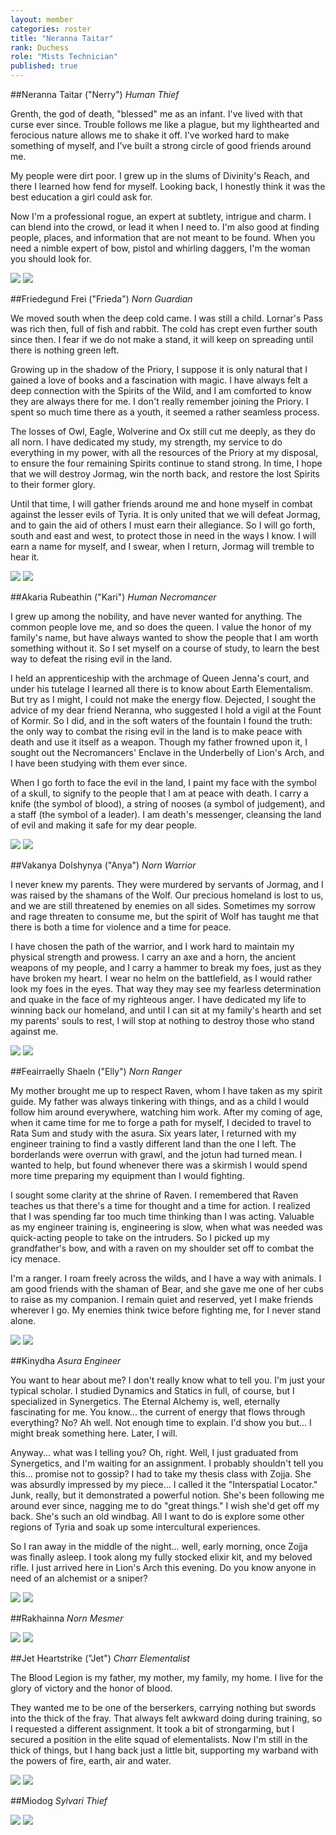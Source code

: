 ```yaml
---
layout: member
categories: roster
title: "Neranna Taitar"
rank: Duchess
role: "Mists Technician"
published: true
---
```


##Neranna Taitar ("Nerry")
_Human Thief_

Grenth, the god of death, "blessed" me as an infant. I've lived with that curse ever since. Trouble follows me like a plague, but my lighthearted and ferocious nature allows me to shake it off. I've worked hard to make something of myself, and I've built a strong circle of good friends around me.

My people were dirt poor. I grew up in the slums of Divinity's Reach, and there I learned how fend for myself. Looking back, I honestly think it was the best education a girl could ask for.

Now I'm a professional rogue, an expert at subtlety, intrigue and charm. I can blend into the crowd, or lead it when I need to. I'm also good at finding people, places, and information that are not meant to be found. When you need a nimble expert of bow, pistol and whirling daggers, I'm the woman you should look for.

![](http://f.cl.ly/items/3U0m1Y1e193c202F062K/Nerry-11.jpg)
![](http://f.cl.ly/items/3U0e0g3f1d210m0b062b/Nerry-town-11.jpg)

##Friedegund Frei ("Frieda")
_Norn Guardian_

We moved south when the deep cold came. I was still a child. Lornar's Pass was rich then, full of fish and rabbit. The cold has crept even further south since then. I fear if we do not make a stand, it will keep on spreading until there is nothing green left.

Growing up in the shadow of the Priory, I suppose it is only natural that I gained a love of books and a fascination with magic. I have always felt a deep connection with the Spirits of the Wild, and I am comforted to know they are always there for me. I don't really remember joining the Priory. I spent so much time there as a youth, it seemed a rather seamless process.

The losses of Owl, Eagle, Wolverine and Ox still cut me deeply, as they do all norn. I have dedicated my study, my strength, my service to do everything in my power, with all the resources of the Priory at my disposal, to ensure the four remaining Spirits continue to stand strong. In time, I hope that we will destroy Jormag, win the north back, and restore the lost Spirits to their former glory.

Until that time, I will gather friends around me and hone myself in combat against the lesser evils of Tyria. It is only united that we will defeat Jormag, and to gain the aid of others I must earn their allegiance. So I will go forth, south and east and west, to protect those in need in the ways I know. I will earn a name for myself, and I swear, when I return, Jormag will tremble to hear it.

![](http://f.cl.ly/items/143p1D381D1e2V45043r/Frieda-07.jpg)
![](http://f.cl.ly/items/1d2y2J3n0p3a3q1W3s0I/Frieda-town-03.jpg)

##Akaria Rubeathin ("Kari")
_Human Necromancer_

I grew up among the nobility, and have never wanted for anything. The common people love me, and so does the queen. I value the honor of my family's name, but have always wanted to show the people that I am worth something without it. So I set myself on a course of study, to learn the best way to defeat the rising evil in the land.

I held an apprenticeship with the archmage of Queen Jenna's court, and under his tutelage I learned all there is to know about Earth Elementalism. But try as I might, I could not make the energy flow. Dejected, I sought the advice of my dear friend Neranna, who suggested I hold a vigil at the Fount of Kormir. So I did, and in the soft waters of the fountain I found the truth: the only way to combat the rising evil in the land is to make peace with death and use it itself as a weapon. Though my father frowned upon it, I sought out the Necromancers' Enclave in the Underbelly of Lion's Arch, and I have been studying with them ever since.

When I go forth to face the evil in the land, I paint my face with the symbol of a skull, to signify to the people that I am at peace with death. I carry a knife (the symbol of blood), a string of nooses (a symbol of judgement), and a staff (the symbol of a leader). I am death's messenger, cleansing the land of evil and making it safe for my dear people.

![](http://f.cl.ly/items/0j3R270d0J1A182L370r/Kari-08.jpg)
![](http://f.cl.ly/items/352d0O0R281f0p1H2y3f/Kari-town-08.jpg)

##Vakanya Dolshynya ("Anya")
_Norn Warrior_

I never knew my parents. They were murdered by servants of Jormag, and I was raised by the shamans of the Wolf. Our precious homeland is lost to us, and we are still threatened by enemies on all sides. Sometimes my sorrow and rage threaten to consume me, but the spirit of Wolf has taught me that there is both a time for violence and a time for peace.

I have chosen the path of the warrior, and I work hard to maintain my physical strength and prowess. I carry an axe and a horn, the ancient weapons of my people, and I carry a hammer to break my foes, just as they have broken my heart. I wear no helm on the battlefield, as I would rather look my foes in the eyes. That way they may see my fearless determination and quake in the face of my righteous anger. I have dedicated my life to winning back our homeland, and until I can sit at my family's hearth and set my parents' souls to rest, I will stop at nothing to destroy those who stand against me.

![](http://f.cl.ly/items/0q1N0p0x0c3Q0G430d44/Anya-10.jpg)
![](http://f.cl.ly/items/1y1P1N3L072L410y3W0s/Anya-town-08.jpg)

##Feairraelly Shaeln ("Elly")
_Norn Ranger_

My mother brought me up to respect Raven, whom I have taken as my spirit guide. My father was always tinkering with things, and as a child I would follow him around everywhere, watching him work. After my coming of age, when it came time for me to forge a path for myself, I decided to travel to Rata Sum and study with the asura. Six years later, I returned with my engineer training to find a vastly different land than the one I left. The borderlands were overrun with grawl, and the jotun had turned mean. I wanted to help, but found whenever there was a skirmish I would spend more time preparing my equipment than I would fighting.

I sought some clarity at the shrine of Raven. I remembered that Raven teaches us that there's a time for thought and a time for action. I realized that I was spending far too much time thinking than I was acting. Valuable as my engineer training is, engineering is slow, when what was needed was quick-acting people to take on the intruders. So I picked up my grandfather's bow, and with a raven on my shoulder set off to combat the icy menace.

I'm a ranger. I roam freely across the wilds, and I have a way with animals. I am good friends with the shaman of Bear, and she gave me one of her cubs to raise as my companion. I remain quiet and reserved, yet I make friends wherever I go. My enemies think twice before fighting me, for I never stand alone.

![](http://f.cl.ly/items/0I2R1L091A3B410A3L33/Elly-08.jpg)
![](http://f.cl.ly/items/1Z001f0P1W0p3m0l133X/Elly-town-08.jpg)

##Kinydha
_Asura Engineer_

You want to hear about me? I don't really know what to tell you. I'm just your typical scholar. I studied Dynamics and Statics in full, of course, but I specialized in Synergetics. The Eternal Alchemy is, well, eternally fascinating for me. You know... the current of energy that flows through everything? No? Ah well. Not enough time to explain. I'd show you but... I might break something here. Later, I will.

Anyway... what was I telling you? Oh, right. Well, I just graduated from Synergetics, and I'm waiting for an assignment. I probably shouldn't tell you this... promise not to gossip? I had to take my thesis class with Zojja. She was absurdly impressed by my piece... I called it the "Interspatial Locator." Junk, really, but it demonstrated a powerful notion. She's been following me around ever since, nagging me to do "great things." I wish she'd get off my back. She's such an old windbag. All I want to do is explore some other regions of Tyria and soak up some intercultural experiences.

So I ran away in the middle of the night... well, early morning, once Zojja was finally asleep. I took along my fully stocked elixir kit, and my beloved rifle. I just arrived here in Lion's Arch this evening. Do you know anyone in need of an alchemist or a sniper?

![](http://f.cl.ly/items/0b1f0i3q0H1f0z2x443g/Kinydha-03.jpg)
![](http://f.cl.ly/items/3S0y3O0V2W3u3i3m323K/Kinydha-town-03.jpg)

##Rakhainna
_Norn Mesmer_

![](http://f.cl.ly/items/2e0H2i2H1a1Z0V0I3X2W/Rakhainna-01.jpg)
![](http://f.cl.ly/items/2X3w1M3o1I201v0d193U/Rakhainna-town-01.jpg)

##Jet Heartstrike ("Jet")
_Charr Elementalist_

The Blood Legion is my father, my mother, my family, my home. I live for the glory of victory and the honor of blood.

They wanted me to be one of the berserkers, carrying nothing but swords into the thick of the fray. That always felt awkward doing during training, so I requested a different assignment. It took a bit of strongarming, but I secured a position in the elite squad of elementalists. Now I'm still in the thick of things, but I hang back just a little bit, supporting my warband with the powers of fire, earth, air and water.

![](http://f.cl.ly/items/113d0w0I2f1m2L2m1S0k/Jet-03.jpg)
![](http://f.cl.ly/items/1n1H2Y2S1y3F1O3q0W10/Jet-town-02.jpg)

##Miodog
_Sylvari Thief_

![](http://f.cl.ly/items/0Z3907041H3W2i033d1V/Miodog-01.jpg)
![](http://f.cl.ly/items/1I2H3F0i2k1Y3a1S472l/Miodog-town-01.jpg)
